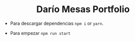 
<h1 align="center">Darío Mesas Portfolio </h1>

- Para descargar dependencias `npm i` or `yarn`.


- Para empezar `npm run start`

[Link 1]:dariomesasmarti.com

[Link 2]:dariomesasmarti.netlify.app
